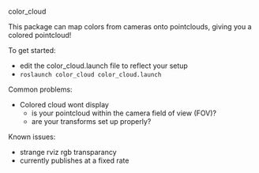 color_cloud

This package can map colors from cameras onto pointclouds, giving you a colored
pointcloud!

To get started:

* edit the color_cloud.launch file to reflect your setup
* `roslaunch color_cloud color_cloud.launch`

Common problems:

* Colored cloud wont display
  * is your pointcloud within the camera field of view (FOV)?
  * are your transforms set up properly?

Known issues:

* strange rviz rgb transparancy
* currently publishes at a fixed rate
